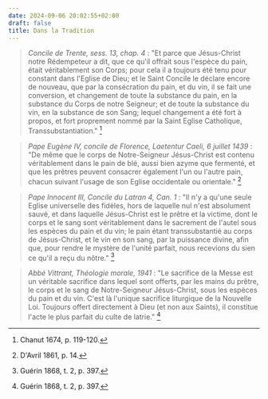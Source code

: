```yaml
---
date: 2024-09-06 20:02:55+02:00
draft: false
title: Dans la Tradition
---
```





> *Concile de Trente, sess. 13, chap. 4* : "Et parce que Jésus-Christ notre Rédempeteur a dit, que ce qu'il offrait sous l'espèce du pain, était véritablement son Corps; pour cela il a toujours été tenu pour constant dans l'Eglise de Dieu; et le Saint Concile le déclare encore de nouveau, que par la consécration du pain, et du vin, il se fait une conversion, et changement de toute la substance du pain, en la substance du Corps de notre Seigneur; et de toute la substance du vin, en la substance de son Sang; lequel changement a été fort à propos, et fort proprement nommé par la Saint Eglise Catholique, Transsubstantiation." [^2]

[^2]: Chanut 1674, p. 119-120.

> *Pape Eugène IV, concile de Florence, Laetentur Caeli, 6 juillet 1439* : "De même que le corps de Notre-Seigneur Jésus-Christ est contenu véritablement dans le pain de blé, aussi bien azyme que fermenté, et que les prêtres peuvent consacrer également l'un ou l'autre pain, chacun suivant l'usage de son Eglise occidentale ou orientale." [^3]

[^3]: D'Avril 1861, p. 14.

> *Pape Innocent III, Concile du Latran 4, Can. 1* : "Il n'y a qu'une seule Eglise universelle des fidèles, hors de laquelle nul n'est absolument sauvé, et dans laquelle Jésus-Christ est le prêtre et la victime, dont le corps et le sang sont véritablement dans le sacrement de l'autel sous les espèces du pain et du vin; le pain étant transsubstantié au corps de Jésus-Christ, et le vin en son sang, par la puissance divine, afin que, pour rendre le mystère de l'unité parfait, nous recevions du sien ce qu'il a reçu du nôtre." [^1]

[^1]: Guérin 1868, t. 2, p. 397.

> *Abbé Vittrant, Théologie morale, 1941* : "Le sacrifice de la Messe est un véritable sacrifice dans lequel sont offerts, par les mains du prêtre, le corps et le sang de Notre-Seigneur Jésus-Christ, sous les espèces du pain et du vin. C'est là l'unique sacrifice liturgique de la Nouvelle Loi. Toujours offert directement à Dieu (et non aux Saints), il constitue l'acte le plus parfait du culte de latrie." [^1]

[^1]: Vittrant 1941, p. 368.
